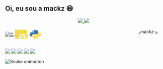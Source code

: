 ## Oi, eu sou a mackz  😄

<div align="center">
  <a href="https://www.mackz.com.br">
  <img height="175em" src="https://github-readme-stats.vercel.app/api?username=adsmackz&show_icons=true&theme=midnight-purple&include_all_commits=true&count_private=true"/>
  <img height="175em" src="https://github-readme-stats.vercel.app/api/top-langs/?username=adsmackz&layout=compact&langs_count=7&theme=midnight-purple"/>
</div>
  
<div style="display: inline_block"><br>
   <img align="center" alt="C" height="30" width="35" src="https://upload.wikimedia.org/wikipedia/commons/thumb/1/18/C_Programming_Language.svg/926px-C_Programming_Language.svg.png">
  <img align="center" alt="Rafa-Js" height="30" width="40" src="https://raw.githubusercontent.com/devicons/devicon/master/icons/javascript/javascript-plain.svg">
  <img align="center" alt="Rafa-Python" height="35" width="45" src="https://raw.githubusercontent.com/devicons/devicon/master/icons/python/python-original.svg">
  <img align="right" alt="mackz-pic" height="150" style="border-radius:50px;" src="https://i.pinimg.com/280x280_RS/50/84/a0/5084a0eb72fc56aa7fd26e85bf8288dd.jpg">
</div>
  
  ##
 
<div> 
  <a href="/" target="_blank"><img src="https://img.shields.io/badge/YouTube-FF0000?style=for-the-badge&logo=youtube&logoColor=white" target="_blank"></a>
  <a href="https://instagram.com/mackzao" target="_blank"><img src="https://img.shields.io/badge/-Instagram-%23E4405F?style=for-the-badge&logo=instagram&logoColor=white" target="_blank"></a>
 	<a href="https://www.twitch.tv/omackenzie" target="_blank"><img src="https://img.shields.io/badge/Twitch-9146FF?style=for-the-badge&logo=twitch&logoColor=white" target="_blank"></a>
 <a href="/" target="_blank"><img src="https://img.shields.io/badge/Discord-7289DA?style=for-the-badge&logo=discord&logoColor=white" target="_blank"></a> 
  <a href = "mailto:contato@mackz.com.br"><img src="https://img.shields.io/badge/-Gmail-%23333?style=for-the-badge&logo=gmail&logoColor=white" target="_blank"></a>

 
  ![Snake animation](https://github.com/adsmackz/adsmackz/blob/output/github-contribution-grid-snake.svg)
 
</div>
